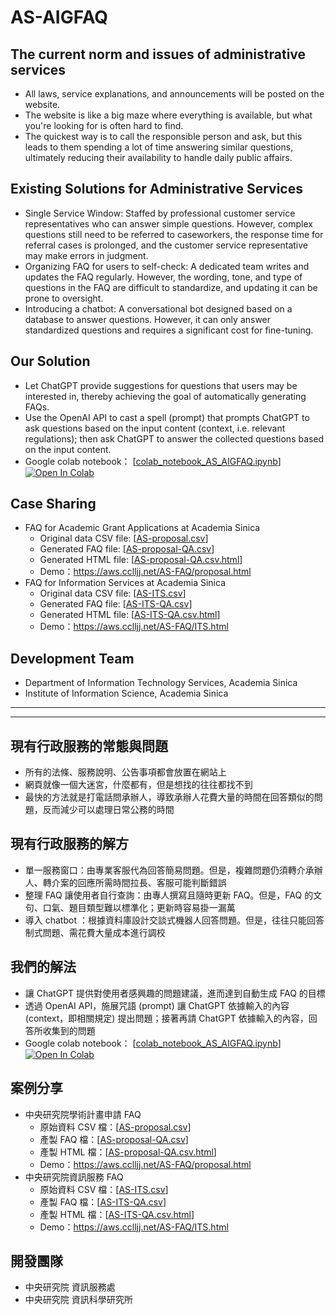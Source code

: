 # AS-AIGFAQ

## The current norm and issues of administrative services

- All laws, service explanations, and announcements will be posted on the website.
- The website is like a big maze where everything is available, but what you're looking for is often hard to find.
- The quickest way is to call the responsible person and ask, but this leads to them spending a lot of time answering similar questions, ultimately reducing their availability to handle daily public affairs.

## Existing Solutions for Administrative Services

- Single Service Window: Staffed by professional customer service representatives who can answer simple questions. However, complex questions still need to be referred to caseworkers, the response time for referral cases is prolonged, and the customer service representative may make errors in judgment.
- Organizing FAQ for users to self-check: A dedicated team writes and updates the FAQ regularly. However, the wording, tone, and type of questions in the FAQ are difficult to standardize, and updating it can be prone to oversight.
- Introducing a chatbot: A conversational bot designed based on a database to answer questions. However, it can only answer standardized questions and requires a significant cost for fine-tuning.

## Our Solution

- Let ChatGPT provide suggestions for questions that users may be interested in, thereby achieving the goal of automatically generating FAQs.
- Use the OpenAI API to cast a spell (prompt) that prompts ChatGPT to ask questions based on the input content (context, i.e. relevant regulations); then ask ChatGPT to answer the collected questions based on the input content.
- Google colab notebook： [[colab_notebook_AS_AIGFAQ.ipynb](colab_notebook_AS_AIGFAQ.ipynb)] [![Open In Colab](https://colab.research.google.com/assets/colab-badge.svg)](https://colab.research.google.com/github/AS-AIGFAQ/AS-AIGFAQ/blob/main/colab_notebook_AS_AIGFAQ.ipynb)

## Case Sharing

- FAQ for Academic Grant Applications at Academia Sinica
  - Original data CSV file: [[AS-proposal.csv](examples/AS-proposal.csv)]
  - Generated FAQ file: [[AS-proposal-QA.csv](examples/AS-proposal-QA.csv)]
  - Generated HTML file: [[AS-proposal-QA.csv.html](examples/AS-proposal-QA.csv.html)]
  - Demo：https://aws.cclljj.net/AS-FAQ/proposal.html
- FAQ for Information Services at Academia Sinica
  - Original data CSV file: [[AS-ITS.csv](examples/AS-ITS.csv)]
  - Generated FAQ file: [[AS-ITS-QA.csv](examples/AS-ITS-QA.csv)]
  - Generated HTML file: [[AS-ITS-QA.csv.html](examples/AS-ITS-QA.csv.html)]
  - Demo：https://aws.cclljj.net/AS-FAQ/ITS.html 

  
## Development Team

- Department of Information Technology Services, Academia Sinica
- Institute of Information Science, Academia Sinica

---

---


## 現有行政服務的常態與問題

- 所有的法條、服務說明、公告事項都會放置在網站上
- 網頁就像一個大迷宮，什麼都有，但是想找的往往都找不到
- 最快的方法就是打電話問承辦人，導致承辦人花費大量的時間在回答類似的問題，反而減少可以處理日常公務的時間

## 現有行政服務的解方

- 單一服務窗口：由專業客服代為回答簡易問題。但是，複雜問題仍須轉介承辦人、轉介案的回應所需時間拉長、客服可能判斷錯誤
- 整理 FAQ 讓使用者自行查詢：由專人撰寫且隨時更新 FAQ。但是，FAQ 的文句、口氣、題目類型難以標準化；更新時容易掛一漏萬
- 導入 chatbot ：根據資料庫設計交談式機器人回答問題。但是，往往只能回答制式問題、需花費大量成本進行調校

## 我們的解法

- 讓 ChatGPT 提供對使用者感興趣的問題建議，進而達到自動生成 FAQ 的目標
- 透過 OpenAI API，施展咒語 (prompt) 讓 ChatGPT 依據輸入的內容 (context，即相關規定) 提出問題；接著再請 ChatGPT 依據輸入的內容，回答所收集到的問題
- Google colab notebook： [[colab_notebook_AS_AIGFAQ.ipynb](colab_notebook_AS_AIGFAQ.ipynb)] [![Open In Colab](https://colab.research.google.com/assets/colab-badge.svg)](https://colab.research.google.com/github/AS-AIGFAQ/AS-AIGFAQ/blob/main/colab_notebook_AS_AIGFAQ.ipynb)

## 案例分享

- 中央研究院學術計畫申請 FAQ
  - 原始資料 CSV 檔：[[AS-proposal.csv](examples/AS-proposal.csv)]
  - 產製 FAQ 檔：[[AS-proposal-QA.csv](examples/AS-proposal-QA.csv)]
  - 產製 HTML 檔：[[AS-proposal-QA.csv.html](examples/AS-proposal-QA.csv.html)]
  - Demo：https://aws.cclljj.net/AS-FAQ/proposal.html
- 中央研究院資訊服務 FAQ
  - 原始資料 CSV 檔：[[AS-ITS.csv](examples/AS-ITS.csv)]
  - 產製 FAQ 檔：[[AS-ITS-QA.csv](examples/AS-ITS-QA.csv)]
  - 產製 HTML 檔：[[AS-ITS-QA.csv.html](examples/AS-ITS-QA.csv.html)]
  - Demo：https://aws.cclljj.net/AS-FAQ/ITS.html 

  
## 開發團隊

- 中央研究院 資訊服務處
- 中央研究院 資訊科學研究所
